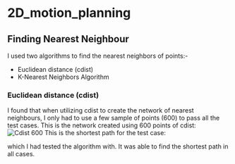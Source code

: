 # 2D_motion_planning
## Finding Nearest Neighbour
I used two algorithms to find the nearest neighbors of points:-
* Euclidean distance (cdist)
* K-Nearest Neighbors Algorithm

### Euclidean distance (cdist)
I found that when utilizing cdist to create the network of nearest neighbours, I only had to use a few sample of points (600) to pass all 
the test cases.
This is the network created using 600 points of cdist:
![Cdist 600](https://github.com/Ritzzer764/2D_motion_planning/assets/114499776/de181525-babe-48c6-b1d9-88e6fda66a39)
This is the shortest path for the test case:

which I had tested the algorithm with. It was able to find the shortest path in all cases. 


### 
